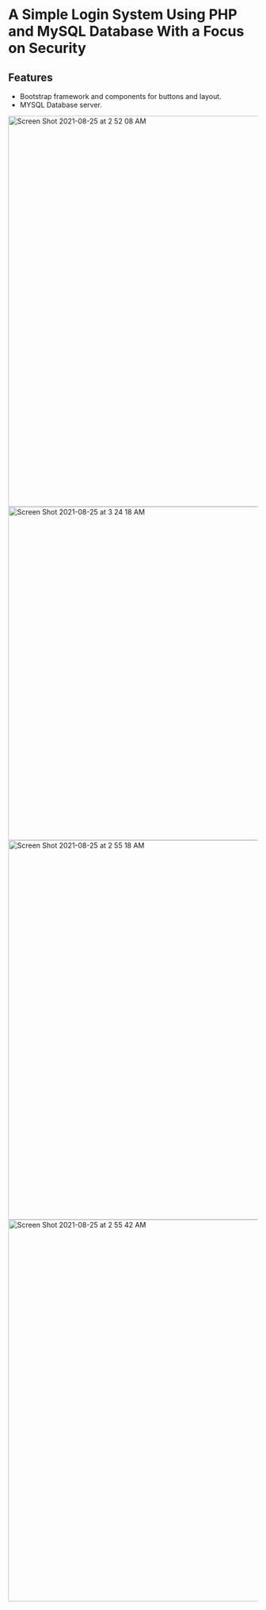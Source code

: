# A Simple Login System Using PHP and MySQL Database With a Focus on Security
## Features
- Bootstrap framework and components for buttons and layout. 
- MYSQL Database server.

<img width="790" alt="Screen Shot 2021-08-25 at 2 52 08 AM" src="https://user-images.githubusercontent.com/86587161/130744973-c07ca668-5479-476a-8a1f-98ab72e72102.png">

<img width="674" alt="Screen Shot 2021-08-25 at 3 24 18 AM" src="https://user-images.githubusercontent.com/86587161/130745366-a6857da0-862e-4cf6-8aea-0f9967b93e90.png">

<img width="767" alt="Screen Shot 2021-08-25 at 2 55 18 AM" src="https://user-images.githubusercontent.com/86587161/130745145-6a50be81-17a6-4fef-946d-76057144812b.png">

<img width="772" alt="Screen Shot 2021-08-25 at 2 55 42 AM" src="https://user-images.githubusercontent.com/86587161/130745165-eaf6fc66-676a-4610-b267-ea20cccd5536.png">





